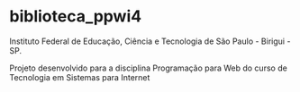 # biblioteca_ppwi4

Instituto Federal de Educação, Ciência e Tecnologia de São Paulo - Birigui - SP.

Projeto desenvolvido para a disciplina Programação para Web do curso de Tecnologia em Sistemas para Internet
